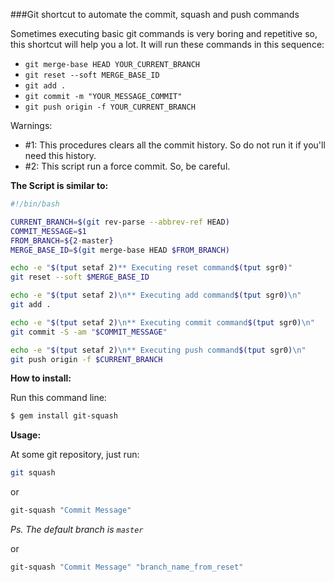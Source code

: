 ###Git shortcut to automate the commit, squash and push commands

Sometimes executing basic git commands is very boring and repetitive so, this shortcut will help you a lot. It will run these commands in this sequence:

- `git merge-base HEAD YOUR_CURRENT_BRANCH`
- `git reset --soft MERGE_BASE_ID`
- `git add .`
- `git commit -m "YOUR_MESSAGE_COMMIT"`
- `git push origin -f YOUR_CURRENT_BRANCH`

Warnings:
- #1: This procedures clears all the commit history. So do not run it if you'll need this history.
- #2: This script run a force commit. So, be careful.

**The Script is similar to:**

```bash
#!/bin/bash

CURRENT_BRANCH=$(git rev-parse --abbrev-ref HEAD)
COMMIT_MESSAGE=$1
FROM_BRANCH=${2-master}
MERGE_BASE_ID=$(git merge-base HEAD $FROM_BRANCH)

echo -e "$(tput setaf 2)** Executing reset command$(tput sgr0)"
git reset --soft $MERGE_BASE_ID

echo -e "$(tput setaf 2)\n** Executing add command$(tput sgr0)\n"
git add .

echo -e "$(tput setaf 2)\n** Executing commit command$(tput sgr0)\n"
git commit -S -am "$COMMIT_MESSAGE"

echo -e "$(tput setaf 2)\n** Executing push command$(tput sgr0)\n"
git push origin -f $CURRENT_BRANCH
```

**How to install:**

Run this command line:

```bash
$ gem install git-squash
```

**Usage:**

At some git repository, just run:

```bash
git squash
```

or

```bash
git-squash "Commit Message"
```
*Ps. The default branch is `master`*

or

```bash
git-squash "Commit Message" "branch_name_from_reset"
```